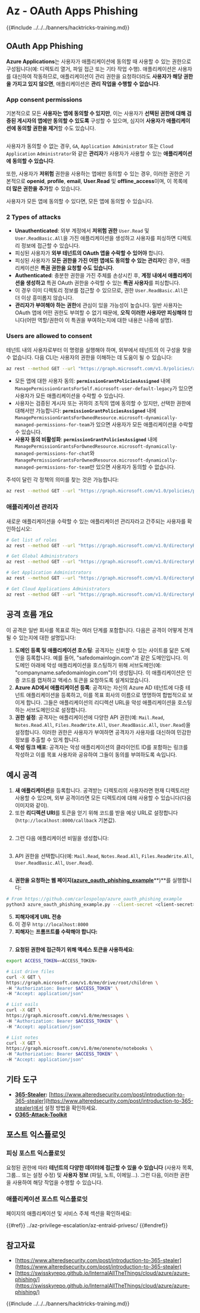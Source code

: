 # Az - OAuth Apps Phishing

{{#include ../../../banners/hacktricks-training.md}}

## OAuth App Phishing

**Azure Applications**는 사용자가 애플리케이션에 동의할 때 사용할 수 있는 권한으로 구성됩니다(예: 디렉토리 열거, 파일 접근 또는 기타 작업 수행). 애플리케이션은 사용자를 대신하여 작동하므로, 애플리케이션이 관리 권한을 요청하더라도 **사용자가 해당 권한을 가지고 있지 않으면**, 애플리케이션은 **관리 작업을 수행할 수 없습니다**.

### App consent permissions

기본적으로 모든 **사용자는 앱에 동의할 수 있지만**, 이는 사용자가 **선택된 권한에 대해 검증된 게시자의 앱에만 동의할 수 있도록** 구성할 수 있으며, 심지어 **사용자가 애플리케이션에 동의할 권한을 제거**할 수도 있습니다.

<figure><img src="../../../images/image.png" alt=""><figcaption></figcaption></figure>

사용자가 동의할 수 없는 경우, `GA`, `Application Administrator` 또는 `Cloud Application` `Administrator`와 같은 **관리자**가 사용자가 사용할 수 있는 **애플리케이션에 동의할 수 있습니다**.

또한, 사용자가 **저위험** 권한을 사용하는 앱에만 동의할 수 있는 경우, 이러한 권한은 기본적으로 **openid**, **profile**, **email**, **User.Read** 및 **offline_access**이며, 이 목록에 **더 많은 권한을 추가**할 수 있습니다.

사용자가 모든 앱에 동의할 수 있다면, 모든 앱에 동의할 수 있습니다.

### 2 Types of attacks

- **Unauthenticated**: 외부 계정에서 **저위험 권한** `User.Read` 및 `User.ReadBasic.All`을 가진 애플리케이션을 생성하고 사용자를 피싱하면 디렉토리 정보에 접근할 수 있습니다.
- 피싱된 사용자가 **외부 테넌트의 OAuth 앱을 수락할 수 있어야** 합니다.
- 피싱된 사용자가 **모든 권한을 가진 어떤 앱에도 동의할 수 있는 관리자**인 경우, 애플리케이션은 **특권 권한을 요청할 수도 있습니다**.
- **Authenticated**: 충분한 권한을 가진 주체를 손상시킨 후, **계정 내에서 애플리케이션을 생성하고** 특권 OAuth 권한을 수락할 수 있는 **특권 사용자**를 피싱합니다.
- 이 경우 이미 디렉토리 정보를 접근할 수 있으므로, 권한 `User.ReadBasic.All`은 더 이상 흥미롭지 않습니다.
- **관리자가 부여해야 하는 권한**에 관심이 있을 가능성이 높습니다. 일반 사용자는 OAuth 앱에 어떤 권한도 부여할 수 없기 때문에, **오직 이러한 사용자만 피싱해야** 합니다(어떤 역할/권한이 이 특권을 부여하는지에 대한 내용은 나중에 설명).

### Users are allowed to consent

테넌트 내의 사용자로부터 이 명령을 실행해야 하며, 외부에서 테넌트의 이 구성을 찾을 수 없습니다. 다음 CLI는 사용자의 권한을 이해하는 데 도움이 될 수 있습니다:
```bash
az rest --method GET --url "https://graph.microsoft.com/v1.0/policies/authorizationPolicy"
```
- 모든 앱에 대한 사용자 동의: **`permissionGrantPoliciesAssigned`** 내에 `ManagePermissionGrantsForSelf.microsoft-user-default-legacy`가 있으면 사용자가 모든 애플리케이션을 수락할 수 있습니다.
- 사용자는 검증된 게시자 또는 귀하의 조직의 앱에 동의할 수 있지만, 선택한 권한에 대해서만 가능합니다: **`permissionGrantPoliciesAssigned`** 내에 `ManagePermissionGrantsForOwnedResource.microsoft-dynamically-managed-permissions-for-team`가 있으면 사용자가 모든 애플리케이션을 수락할 수 있습니다.
- **사용자 동의 비활성화**: **`permissionGrantPoliciesAssigned`** 내에 `ManagePermissionGrantsForOwnedResource.microsoft-dynamically-managed-permissions-for-chat`와 `ManagePermissionGrantsForOwnedResource.microsoft-dynamically-managed-permissions-for-team`만 있으면 사용자가 동의할 수 없습니다.

주석이 달린 각 정책의 의미를 찾는 것은 가능합니다:
```bash
az rest --method GET --url "https://graph.microsoft.com/v1.0/policies/permissionGrantPolicies"
```
### **애플리케이션 관리자**

새로운 애플리케이션을 수락할 수 있는 애플리케이션 관리자라고 간주되는 사용자를 확인하십시오:
```bash
# Get list of roles
az rest --method GET --url "https://graph.microsoft.com/v1.0/directoryRoles"

# Get Global Administrators
az rest --method GET --url "https://graph.microsoft.com/v1.0/directoryRoles/1b2256f9-46c1-4fc2-a125-5b2f51bb43b7/members"

# Get Application Administrators
az rest --method GET --url "https://graph.microsoft.com/v1.0/directoryRoles/1e92c3b7-2363-4826-93a6-7f7a5b53e7f9/members"

# Get Cloud Applications Administrators
az rest --method GET --url "https://graph.microsoft.com/v1.0/directoryRoles/0d601d27-7b9c-476f-8134-8e7cd6744f02/members"
```
## **공격 흐름 개요**

이 공격은 일반 회사를 목표로 하는 여러 단계를 포함합니다. 다음은 공격이 어떻게 전개될 수 있는지에 대한 설명입니다:

1. **도메인 등록 및 애플리케이션 호스팅**: 공격자는 신뢰할 수 있는 사이트를 닮은 도메인을 등록합니다. 예를 들어, "safedomainlogin.com"과 같은 도메인입니다. 이 도메인 아래에 악성 애플리케이션을 호스팅하기 위해 서브도메인(예: "companyname.safedomainlogin.com")이 생성됩니다. 이 애플리케이션은 인증 코드를 캡처하고 액세스 토큰을 요청하도록 설계되었습니다.
2. **Azure AD에서 애플리케이션 등록**: 공격자는 자신의 Azure AD 테넌트에 다중 테넌트 애플리케이션을 등록하고, 이를 목표 회사의 이름으로 명명하여 합법적으로 보이게 합니다. 그들은 애플리케이션의 리디렉션 URL을 악성 애플리케이션을 호스팅하는 서브도메인으로 설정합니다.
3. **권한 설정**: 공격자는 애플리케이션에 다양한 API 권한(예: `Mail.Read`, `Notes.Read.All`, `Files.ReadWrite.All`, `User.ReadBasic.All`, `User.Read`)을 설정합니다. 이러한 권한은 사용자가 부여하면 공격자가 사용자를 대신하여 민감한 정보를 추출할 수 있게 합니다.
4. **악성 링크 배포**: 공격자는 악성 애플리케이션의 클라이언트 ID를 포함하는 링크를 작성하고 이를 목표 사용자와 공유하여 그들이 동의를 부여하도록 속입니다.

## 예시 공격

1. **새 애플리케이션**을 등록합니다. 공격받는 디렉토리의 사용자라면 현재 디렉토리만 사용할 수 있으며, 외부 공격이라면 모든 디렉토리에 대해 사용할 수 있습니다(다음 이미지와 같이).
1. 또한 **리디렉션 URI**를 토큰을 얻기 위해 코드를 받을 예상 URL로 설정합니다(`http://localhost:8000/callback` 기본값).

<figure><img src="../../../images/image (1).png" alt=""><figcaption></figcaption></figure>

2. 그런 다음 애플리케이션 비밀을 생성합니다:

<figure><img src="../../../images/image (2).png" alt=""><figcaption></figcaption></figure>

3. API 권한을 선택합니다(예: `Mail.Read`, `Notes.Read.All`, `Files.ReadWrite.All`, `User.ReadBasic.All`, `User.Read`).

<figure><img src="../../../images/image (3).png" alt=""><figcaption></figcaption></figure>

4. **권한을 요청하는 웹 페이지(**[**azure_oauth_phishing_example**](https://github.com/carlospolop/azure_oauth_phishing_example)**)**를 실행합니다:
```bash
# From https://github.com/carlospolop/azure_oauth_phishing_example
python3 azure_oauth_phishing_example.py --client-secret <client-secret> --client-id <client-id> --scopes "email,Files.ReadWrite.All,Mail.Read,Notes.Read.All,offline_access,openid,profile,User.Read"
```
5. **피해자에게 URL 전송**
1. 이 경우 `http://localhost:8000`
6. **피해자**는 **프롬프트를 수락해야 합니다:**

<figure><img src="../../../images/image (4).png" alt=""><figcaption></figcaption></figure>

7. **요청된 권한에 접근하기 위해 액세스 토큰을 사용하세요**:
```bash
export ACCESS_TOKEN=<ACCESS_TOKEN>

# List drive files
curl -X GET \
https://graph.microsoft.com/v1.0/me/drive/root/children \
-H "Authorization: Bearer $ACCESS_TOKEN" \
-H "Accept: application/json"

# List eails
curl -X GET \
https://graph.microsoft.com/v1.0/me/messages \
-H "Authorization: Bearer $ACCESS_TOKEN" \
-H "Accept: application/json"

# List notes
curl -X GET \
https://graph.microsoft.com/v1.0/me/onenote/notebooks \
-H "Authorization: Bearer $ACCESS_TOKEN" \
-H "Accept: application/json"
```
## 기타 도구

- [**365-Stealer**](https://github.com/AlteredSecurity/365-Stealer)**:** [https://www.alteredsecurity.com/post/introduction-to-365-stealer](https://www.alteredsecurity.com/post/introduction-to-365-stealer)에서 설정 방법을 확인하세요.
- [**O365-Attack-Toolkit**](https://github.com/mdsecactivebreach/o365-attack-toolkit)

## 포스트 익스플로잇

### 피싱 포스트 익스플로잇

요청된 권한에 따라 **테넌트의 다양한 데이터에 접근할 수 있을 수 있습니다** (사용자 목록, 그룹... 또는 설정 수정) 및 **사용자 정보** (파일, 노트, 이메일...). 그런 다음, 이러한 권한을 사용하여 해당 작업을 수행할 수 있습니다.

### 애플리케이션 포스트 익스플로잇

페이지의 애플리케이션 및 서비스 주체 섹션을 확인하세요:

{{#ref}}
../az-privilege-escalation/az-entraid-privesc/
{{#endref}}

## 참고자료

- [https://www.alteredsecurity.com/post/introduction-to-365-stealer](https://www.alteredsecurity.com/post/introduction-to-365-stealer)
- [https://swisskyrepo.github.io/InternalAllTheThings/cloud/azure/azure-phishing/](https://swisskyrepo.github.io/InternalAllTheThings/cloud/azure/azure-phishing/)

{{#include ../../../banners/hacktricks-training.md}}
